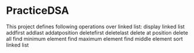 # PracticeDSA

This project defines following operations over linked list:
display linked list
addfirst
addlast
addatposition
deletefirst
deletelast
delete at position
delete all
find minimum element
find maximum element
find middle element
sort linked list

